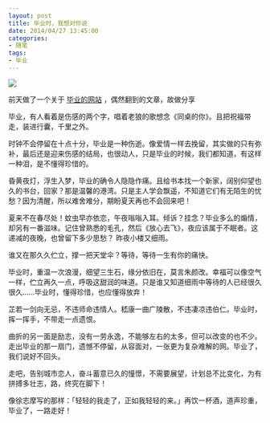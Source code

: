 ```yaml
---
layout: post
title: 毕业时，我想对你说
date: 2014/04/27 13:45:00
categories:
- 随笔
tags:
- 毕业
---
```


![](http://pics.naaln.com/blog/2019-05-14-123324.jpg-basicBlog)

前天做了一个关于 [毕业的网站](www.naaln.com/by) ，偶然翻到的文章，故做分享

毕业，有人看着是伤感的两个字，唱着老狼的歌想念《同桌的你》。且把祝福带走，装进行囊，千里之外。

时钟不会停留在十点十分，毕业是一种伤逝。像爱情一样去挽留，其实做的只有弥补，最后还是迎来伤感的结局，也很动人，只是毕业的时候，我们都知道，有这样一种泪，是不懂得珍惜的。

昏黄夜灯，浮生入梦，毕业的确令人隐隐作痛。且给书本找一个新家，阔别仰望也久的书台，回家？那是温馨的港湾。只是主人学会飘遥，不知道它们有无陌生的忧愁？因为清醒，所以难舍难分，期盼夏天再也不会回来吧！

夏来不在春尽处！蚊虫早亦依恋，午夜嗡嗡入耳。倾诉？挂念？毕业多么的煽情，却另有一番滋味。记住曾熟悉的毛孔，然后《放心去飞》，夜应该属于不眠者。这递减的夜晚，也曾留下多少思愁？ 昨夜小楼又细雨。

谁又在那久久伫立，撑一把天堂伞？等待，等待一生有你的痛快。

毕业时，重温一次浪漫，细望三生石，缘分依旧在，莫言朱颜改。幸福可以像空气一样，伫立再久一点，呼吸这甜润的味道。只是谁又知道细雨中等待的人已经很久很久……毕业时，懂得珍惜，也应懂得放弃！

芷若一剑向无忌，不违师命违情人。嵇康一曲广陵散，不违凄凉违伯仁。毕业时，挥一挥手，不带走一点遗恨。

曲折的另一面是励志，没有一劳永逸，不能够左右的太多，但可以改变的也不少。走出毕业的那一扇门，遗憾不停留，从容面对，一张更为复杂难解的网。毕业了，我们说好不回头。

走吧，告别城市恋人，奋斗蓄意已久的憧憬，不需要展望，计划总不比变化，为有拼搏多壮志，路，终究在脚下！

像徐志摩写的那样：「轻轻的我走了，正如我轻轻的来。」再饮一杯酒，道声珍重，毕业了，一路走好！
